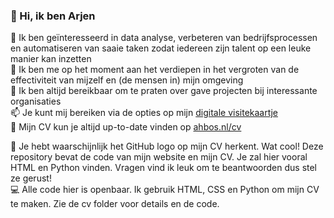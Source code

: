### 🙋 Hi, ik ben Arjen  
👀 Ik ben geïnteresseerd in data analyse, verbeteren van bedrijfsprocessen en automatiseren van saaie taken zodat iedereen zijn talent op een leuke manier kan inzetten  
🌱 Ik ben me op het moment aan het verdiepen in het vergroten van de effectiviteit van mijzelf en (de mensen in) mijn omgeving  
💞️ Ik ben altijd bereikbaar om te praten over gave projecten bij interessante organisaties  
📫 Je kunt mij bereiken via de opties op mijn [digitale visitekaartje](https://ahbos.nl)  
📝 Mijn CV kun je altijd up-to-date vinden op [ahbos.nl/cv](https://ahbos.nl/cv)  

🙌 Je hebt waarschijnlijk het GitHub logo op mijn CV herkent. Wat cool! Deze repository bevat de code van mijn website en mijn CV. Je zal hier vooral HTML en Python vinden. Vragen vind ik leuk om te beantwoorden dus stel ze gerust!  
💻 Alle code hier is openbaar. Ik gebruik HTML, CSS  en Python om mijn CV te maken. Zie de cv folder voor details en de code.

